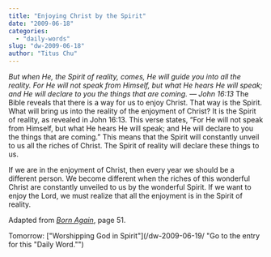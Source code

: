 ```yaml
---
title: "Enjoying Christ by the Spirit"
date: "2009-06-18"
categories: 
  - "daily-words"
slug: "dw-2009-06-18"
author: "Titus Chu"
---
```


_But when He, the Spirit of reality, comes, He will guide you into all the reality. For He will not speak from Himself, but what He hears He will speak; and He will declare to you the things that are coming. — John 16:13_ The Bible reveals that there is a way for us to enjoy Christ. That way is the Spirit. What will bring us into the reality of the enjoyment of Christ? It is the Spirit of reality, as revealed in John 16:13. This verse states, “For He will not speak from Himself, but what He hears He will speak; and He will declare to you the things that are coming.” This means that the Spirit will constantly unveil to us all the riches of Christ. The Spirit of reality will declare these things to us.

If we are in the enjoyment of Christ, then every year we should be a different person. We become different when the riches of this wonderful Christ are constantly unveiled to us by the wonderful Spirit. If we want to enjoy the Lord, we must realize that all the enjoyment is in the Spirit of reality.

Adapted from [_Born Again_](/book-born-again/ "Go to the entry for this book."), page 51.

Tomorrow: ["Worshipping God in Spirit"](/dw-2009-06-19/ "Go to the entry for this "Daily Word."")
